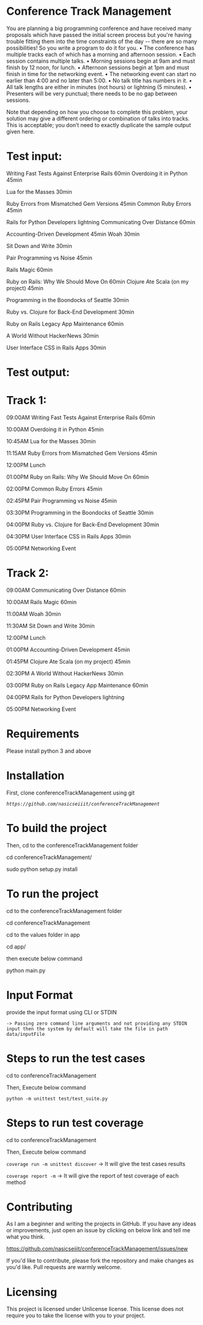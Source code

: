 # Conference Track Management

You are planning a big programming conference and have received many proposals which have passed the initial screen process but you're having trouble fitting them into the time constraints of the day -- there are so many possibilities! So you write a program to do it for you.
• The conference has multiple tracks each of which has a morning and afternoon session.
• Each session contains multiple talks.
• Morning sessions begin at 9am and must finish by 12 noon, for lunch.
• Afternoon sessions begin at 1pm and must finish in time for the networking
event.
• The networking event can start no earlier than 4:00 and no later than 5:00.
• No talk title has numbers in it.
• All talk lengths are either in minutes (not hours) or lightning (5 minutes).
• Presenters will be very punctual; there needs to be no gap between sessions.
  
 Note that depending on how you choose to complete this problem, your solution may give a different ordering or combination of talks into tracks. This is acceptable; you don’t need to exactly duplicate the sample output given here.

# Test input:

Writing Fast Tests Against Enterprise Rails 60min Overdoing it in Python 45min

Lua for the Masses 30min

Ruby Errors from Mismatched Gem Versions 45min Common Ruby Errors 45min

Rails for Python Developers lightning Communicating Over Distance 60min 

Accounting-Driven Development 45min Woah 30min

Sit Down and Write 30min

Pair Programming vs Noise 45min

Rails Magic 60min

Ruby on Rails: Why We Should Move On 60min Clojure Ate Scala (on my project) 45min

Programming in the Boondocks of Seattle 30min

Ruby vs. Clojure for Back-End Development 30min

Ruby on Rails Legacy App Maintenance 60min

A World Without HackerNews 30min

User Interface CSS in Rails Apps 30min

# Test output:

# Track 1:

09:00AM Writing Fast Tests Against Enterprise Rails 60min

10:00AM Overdoing it in Python 45min

10:45AM Lua for the Masses 30min

11:15AM Ruby Errors from Mismatched Gem Versions 45min 

12:00PM Lunch

01:00PM Ruby on Rails: Why We Should Move On 60min 

02:00PM Common Ruby Errors 45min

02:45PM Pair Programming vs Noise 45min

03:30PM Programming in the Boondocks of Seattle 30min 

04:00PM Ruby vs. Clojure for Back-End Development 30min 

04:30PM User Interface CSS in Rails Apps 30min

05:00PM Networking Event

# Track 2:

09:00AM Communicating Over Distance 60min 

10:00AM Rails Magic 60min

11:00AM Woah 30min

11:30AM Sit Down and Write 30min

12:00PM Lunch

01:00PM Accounting-Driven Development 45min 

01:45PM Clojure Ate Scala (on my project) 45min

02:30PM A World Without HackerNews 30min

03:00PM Ruby on Rails Legacy App Maintenance 60min 

04:00PM Rails for Python Developers lightning

05:00PM Networking Event

# Requirements

Please install python 3 and above

# Installation

First, clone conferenceTrackManagement using git

_`https://github.com/nasicseiiit/conferenceTrackManagement`_

# To build the project

Then, cd to the conferenceTrackManagement folder 

 cd conferenceTrackManagement/
 
 sudo python setup.py install 

# To run the project

 cd to the conferenceTrackManagement folder 
 
 cd conferenceTrackManagement
 
 cd to the values folder in app
 
 cd app/
 
 then execute below command
 
 python main.py

# Input Format

provide the input format using CLI or STDIN

`-> Passing zero command line arguments and not providing any STDIN input then the system by default will take the file in path  data/inputFile`

# Steps to run the test cases
 
 cd to conferenceTrackManagement

 Then, Execute below command
 
  `python -m unittest test/test_suite.py`

# Steps to run test coverage

 cd to conferenceTrackManagement
 
 Then, Execute below command
 
 `coverage run -m unittest discover` -> It will give the test cases results
 
 `coverage report -m` -> It will give the report of test coverage of each method
  
# Contributing

As I am a beginner and writing the projects in GitHub. 
If you have any ideas or improvements, just open an issue by clicking on below link and tell me what you think.

https://github.com/nasicseiiit/conferenceTrackManagement/issues/new

If you'd like to contribute, please fork the repository and make changes as you'd like. Pull requests are warmly welcome.

# Licensing

This project is licensed under Unlicense license. This license does not require you to take the license with you to your project. 
